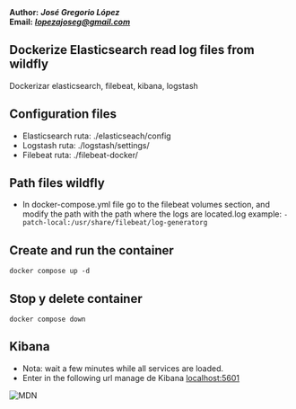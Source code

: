 \
\
__Author:__ ***José Gregorio López***\
__Email:__ ***lopezajoseg@gmail.com***

## Dockerize Elasticsearch read log files from wildfly
Dockerizar elasticsearch, filebeat, kibana, logstash

## Configuration files

- Elasticsearch ruta: ./elasticseach/config
- Logstash ruta: ./logstash/settings/
- Filebeat ruta: ./filebeat-docker/

## Path files wildfly
 - In docker-compose.yml file go to the filebeat volumes section, and modify the path with the path where the logs are located.log example: ```- patch-local:/usr/share/filebeat/log-generatorg```

## Create and run the container 

```docker compose up -d```


## Stop y delete container 

```docker compose down```


## Kibana 
- Nota: wait a few minutes while all services are loaded.
- Enter in the following url manage de Kibana
[localhost:5601](http://localhost:5601/)


<img src="./kibana.png" alt="MDN" />